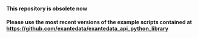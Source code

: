 #### This repository is obsolete now
#### Please use the most recent versions of the example scripts contained at https://github.com/exantedata/exantedata_api_python_library
